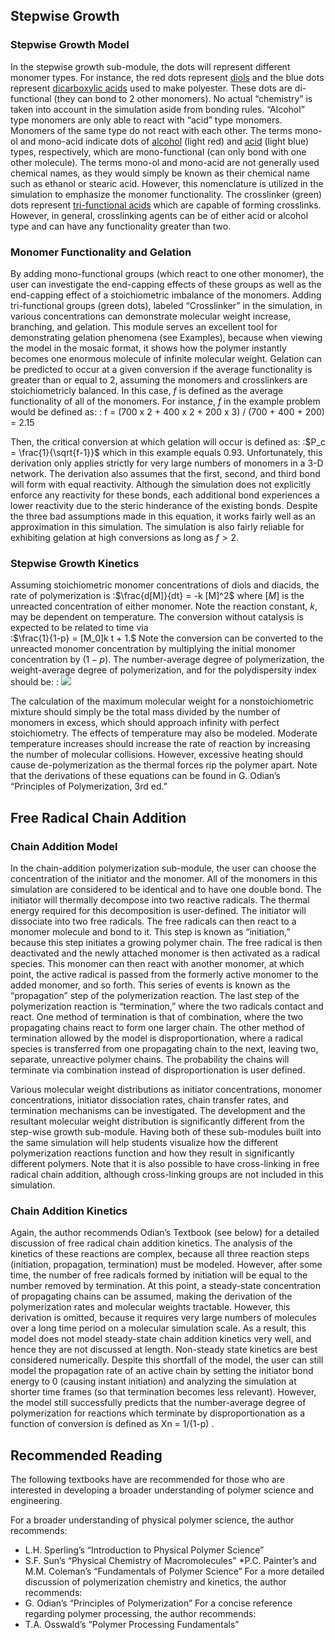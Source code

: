 

## Stepwise Growth 
### Stepwise Growth Model 
In the stepwise growth sub-module, the dots will represent different monomer types.  For instance, the red dots represent [diols](http://en.wikipedia.org/wiki/Diol) and the blue dots represent [ dicarboxylic acids](http://en.wikipedia.org/wiki/Dicarboxylic_acid) used to make polyester.  These dots are di-functional (they can bond to 2 other monomers).     No actual “chemistry” is taken into account in the simulation aside from bonding rules. “Alcohol” type monomers are only able to react with “acid” type monomers.  Monomers of the same type do not react with each other.  The terms mono-ol and mono-acid indicate dots of [alcohol](http://en.wikipedia.org/wiki/Alcohol) (light red) and [acid](http://en.wikipedia.org/wiki/Carboxylic_acid) (light blue) types, respectively, which are mono-functional (can only bond with one other molecule).  The terms mono-ol and mono-acid are not generally used chemical names, as they would simply be known as their chemical name such as ethanol or stearic acid.  However, this nomenclature is utilized in the simulation to emphasize the monomer functionality.  The crosslinker (green) dots represent [tri-functional acids](http://en.wikipedia.org/wiki/Tricarboxylic_acid) which are capable of forming crosslinks.  However, in general, crosslinking agents can be of either acid or alcohol type and can have any functionality greater than two.



### Monomer Functionality and Gelation 
By adding mono-functional groups (which react to one other monomer), the user can investigate the end-capping effects of these groups as well as the end-capping effect of a stoichiometric imbalance of the monomers.  Adding tri-functional groups (green dots), labeled “Crosslinker” in the simulation, in various concentrations can demonstrate molecular weight increase, branching, and gelation.  This module serves an excellent tool for demonstrating gelation phenomena (see Examples), because when viewing the model in the mosaic format, it shows how the polymer instantly becomes one enormous molecule of infinite molecular weight.  Gelation can be predicted to occur at a given conversion if the average functionality is greater than or equal to 2, assuming the monomers and crosslinkers are stoichiometricly balanced.  In this case, $f$ is defined as the average functionality of all of the monomers.  For instance, $f$ in the example problem would be defined as:
: f = (700 x 2 + 400 x 2 + 200 x 3) / (700 + 400 + 200) = 2.15

Then, the critical conversion at which gelation will occur is defined as:
:$P_c = \frac{1}{\sqrt{f-1}}$
which in this example equals 0.93. Unfortunately, this derivation only applies strictly for very large numbers of monomers in a 3-D network.  The derivation also assumes that the first, second, and third bond will form with equal reactivity.  Although the simulation does not explicitly enforce any reactivity for these bonds, each additional bond experiences a lower reactivity due to the steric hinderance of the existing bonds.  Despite the three bad assumptions made in this equation, it works fairly well as an approximation in this simulation.  The simulation is also fairly reliable for exhibiting gelation at high conversions as long as $f > 2$.




### Stepwise Growth Kinetics 
Assuming stoichiometric monomer concentrations of diols and diacids, the rate of polymerization is
:$\frac{d[M]}{dt} = -k [M]^2$
where $[M]$ is the unreacted concentration of either monomer.  Note the reaction constant, $k$, may be dependent on temperature.  The conversion without catalysis is expected to be related to time via  
:$\frac{1}{1-p} = [M_0]k t + 1.$
Note the conversion can be converted to the unreacted monomer concentration by multiplying the initial monomer concentration by $(1-p)$.
The number-average degree of polymerization, the weight-average degree of polymerization, and for the polydispersity index should be:
: ![](./Beq4.JPG)

The calculation of the maximum molecular weight for a nonstoichiometric mixture should simply be the total mass divided by the number of monomers in excess, which should approach infinity with perfect stoichiometry.  The effects of temperature may also be modeled.  Moderate temperature increases should increase the rate of reaction by increasing the number of molecular collisions.  However, excessive heating should cause de-polymerization as the thermal forces rip the polymer apart. 
Note that the derivations of these equations can be found in G. Odian’s “Principles of Polymerization, 3rd ed.”

## Free Radical Chain Addition 
### Chain Addition Model 
In the chain-addition polymerization sub-module, the user can choose the concentration of the initiator and the monomer. All of the monomers in this simulation are considered to be identical and to have one double bond.  The initiator will thermally decompose into two reactive radicals.  The thermal energy required for this decomposition is user-defined.  The initiator will dissociate into two free radicals.  The free radicals can then react to a monomer molecule and bond to it.  This step is known as “initiation,” because this step initiates a growing polymer chain.  The free radical is then deactivated and the newly attached monomer is then activated as a radical species.  This monomer can then react with another monomer, at which point, the active radical is passed from the formerly active monomer to the added monomer, and so forth.  This series of events is known as the “propagation” step of the polymerization reaction.  The last step of the polymerization reaction is “termination,” where the two radicals contact and react.  One method of termination is that of combination, where the two propagating chains react to form one larger chain.  The other method of termination allowed by the model is disproportionation, where a radical species is transferred from one propagating chain to the next, leaving two, separate, unreactive polymer chains.  The probability the chains will terminate via combination instead of disproportionation is user defined.



Various molecular weight distributions as initiator concentrations, monomer concentrations, initiator dissociation rates, chain transfer rates, and termination mechanisms can be investigated.  The development and the resultant molecular weight distribution is significantly different from the step-wise growth sub-module.  Having both of these sub-modules built into the same simulation will help students visualize how the different polymerization reactions function and how they result in significantly different polymers.  Note that it is also possible to have cross-linking in free radical chain addition, although cross-linking groups are not included in this simulation.

### Chain Addition Kinetics 

Again, the author recommends Odian’s Textbook (see below) for a detailed discussion of free radical chain addition kinetics.  The analysis of the kinetics of these reactions are complex, because all three reaction steps (initiation, propagation, termination) must be modeled.  However, after some time, the number of free radicals formed by initiation will be equal to the number removed by termination.  At this point, a steady-state concentration of propagating chains can be assumed, making the derivation of the polymerization rates and molecular weights tractable.  However, this derivation is omitted, because it requires very large numbers of molecules over a long time period on a molecular simulation scale.  As a result, this model does not model steady-state chain addition kinetics very well, and hence they are not discussed at length.  Non-steady state kinetics are best considered numerically.  Despite this shortfall of the model, the user can still model the propagation rate of an active chain by setting the initiator bond energy to 0 (causing instant initiation) and analyzing the simulation at shorter time frames (so that termination becomes less relevant).  However, the model still successfully predicts that the number-average degree of polymerization for reactions which terminate by disproportionation as a function of conversion is defined as Xn = 1/(1-p) .

## Recommended Reading
The following textbooks have are recommended for those who are interested in developing a broader understanding of polymer science and engineering.




For a broader understanding of physical polymer science, the author recommends:
* L.H. Sperling’s “Introduction to Physical Polymer Science”
* S.F. Sun’s “Physical Chemistry of Macromolecules”
*P.C. Painter’s and M.M. Coleman’s “Fundamentals of Polymer Science”
For a more detailed discussion of polymerization chemistry and kinetics, the author recommends:
* G. Odian’s “Principles of Polymerization”
For a concise reference regarding polymer processing, the author recommends:
* T.A. Osswald’s “Polymer Processing Fundamentals”
